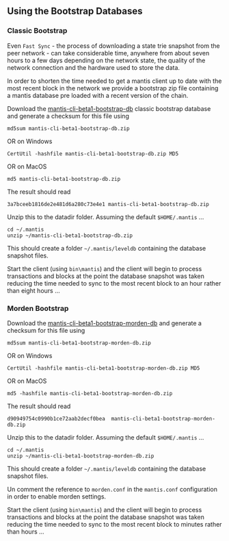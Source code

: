 ## Using the Bootstrap Databases 

### Classic Bootstrap
Even `Fast Sync` - the process of downloading a state trie snapshot from the peer network - can take considerable time, anywhere from about seven hours to a few days depending on the network state, the quality of the network connection and the hardware used to store the data. 

In order to shorten the time needed to get a mantis client up to date with the most recent block in the network we provide a bootstrap zip file containing a mantis database pre loaded with a recent version of the chain. 

Download the [mantis-cli-beta1-bootstrap-db](https://s3.eu-central-1.amazonaws.com/iohk.etc-client.snapshots/mantis-cli-beta1-bootstrap-db.zip) classic bootstrap database and generate a checksum for this file using 

`md5sum mantis-cli-beta1-bootstrap-db.zip`

OR on Windows

`CertUtil -hashfile mantis-cli-beta1-bootstrap-db.zip MD5` 

OR on MacOS

`md5 mantis-cli-beta1-bootstrap-db.zip`

The result should read 

`3a7bceeb1816de2e481d6a280c73e4e1 mantis-cli-beta1-bootstrap-db.zip`

Unzip this to the datadir folder. Assuming the default `$HOME/.mantis` ...
```
cd ~/.mantis
unzip ~/mantis-cli-beta1-bootstrap-db.zip
```
This should create a folder `~/.mantis/leveldb` containing the database snapshot files.

Start the client (using `bin\mantis`) and the client will begin to process transactions and blocks at the point the database snapshot was taken reducing the time needed to sync to the most recent block to an hour rather than eight hours ... 

### Morden Bootstrap

Download the [mantis-cli-beta1-bootstrap-morden-db](https://s3.eu-central-1.amazonaws.com/iohk.etc-client.snapshots/mantis-cli-beta1-bootstrap-morden-db.zip) and generate a checksum for this file using 

`md5sum mantis-cli-beta1-bootstrap-morden-db.zip`

OR on Windows

`CertUtil -hashfile mantis-cli-beta1-bootstrap-morden-db.zip MD5` 

OR on MacOS

`md5 -hashfile mantis-cli-beta1-bootstrap-morden-db.zip` 


The result should read 

```
d90949754c0990b1ce72aab2decf0bea  mantis-cli-beta1-bootstrap-morden-db.zip
```

Unzip this to the datadir folder. Assuming the default `$HOME/.mantis` ...
```
cd ~/.mantis
unzip ~/mantis-cli-beta1-bootstrap-morden-db.zip
```
This should create a folder `~/.mantis/leveldb` containing the database snapshot files.

Un comment the reference to `morden.conf` in the `mantis.conf` configuration in order to enable morden settings.

Start the client (using `bin\mantis`) and the client will begin to process transactions and blocks at the point the database snapshot was taken reducing the time needed to sync to the most recent block to minutes rather than hours ... 

